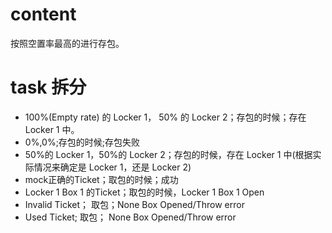 # content

按照空置率最高的进行存包。

# task 拆分

-   100%(Empty rate) 的 Locker 1， 50% 的 Locker 2；存包的时候；存在 Locker 1 中。
-   0%,0%;存包的时候;存包失败
-   50%的 Locker 1，50%的 Locker 2；存包的时候，存在 Locker 1 中(根据实际情况来确定是 Locker 1，还是 Locker 2)
-   mock正确的Ticket；取包的时候；成功
-   Locker 1 Box 1 的Ticket；取包的时候，Locker 1 Box 1 Open
-   Invalid Ticket； 取包；None Box Opened/Throw error
-   Used Ticket; 取包； None Box Opened/Throw error
